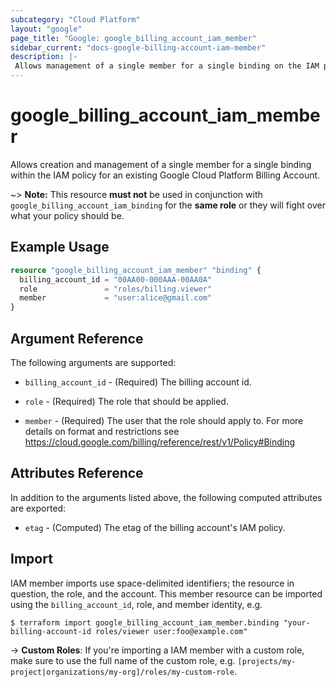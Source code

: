 ```yaml
---
subcategory: "Cloud Platform"
layout: "google"
page_title: "Google: google_billing_account_iam_member"
sidebar_current: "docs-google-billing-account-iam-member"
description: |-
 Allows management of a single member for a single binding on the IAM policy for a Google Cloud Platform Billing Account.
---
```


# google\_billing\_account\_iam\_member

Allows creation and management of a single member for a single binding within
the IAM policy for an existing Google Cloud Platform Billing Account.

~> **Note:** This resource __must not__ be used in conjunction with
   `google_billing_account_iam_binding` for the __same role__ or they will fight over
   what your policy should be.

## Example Usage

```terraform
resource "google_billing_account_iam_member" "binding" {
  billing_account_id = "00AA00-000AAA-00AA0A"
  role               = "roles/billing.viewer"
  member             = "user:alice@gmail.com"
}
```

## Argument Reference

The following arguments are supported:

* `billing_account_id` - (Required) The billing account id.

* `role` - (Required) The role that should be applied.

* `member` - (Required) The user that the role should apply to. For more details on format and restrictions see https://cloud.google.com/billing/reference/rest/v1/Policy#Binding

## Attributes Reference

In addition to the arguments listed above, the following computed attributes are
exported:

* `etag` - (Computed) The etag of the billing account's IAM policy.

## Import

IAM member imports use space-delimited identifiers; the resource in question, the role, and the account.  This member resource can be imported using the `billing_account_id`, role, and member identity, e.g.

```
$ terraform import google_billing_account_iam_member.binding "your-billing-account-id roles/viewer user:foo@example.com"
```

-> **Custom Roles**: If you're importing a IAM member with a custom role, make sure to use the
 full name of the custom role, e.g. `[projects/my-project|organizations/my-org]/roles/my-custom-role`.
